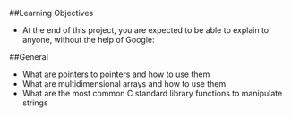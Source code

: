 ##Learning Objectives
- At the end of this project, you are expected to be able to explain to anyone, without the help of Google:

##General
- What are pointers to pointers and how to use them
- What are multidimensional arrays and how to use them
- What are the most common C standard library functions to manipulate strings

